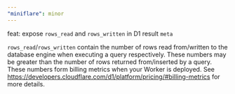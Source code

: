 ```yaml
---
"miniflare": minor
---
```


feat: expose `rows_read` and `rows_written` in D1 result `meta`

`rows_read`/`rows_written` contain the number of rows read from/written to the database engine when executing a query respectively. These numbers may be greater than the number of rows returned from/inserted by a query. These numbers form billing metrics when your Worker is deployed. See https://developers.cloudflare.com/d1/platform/pricing/#billing-metrics for more details.
